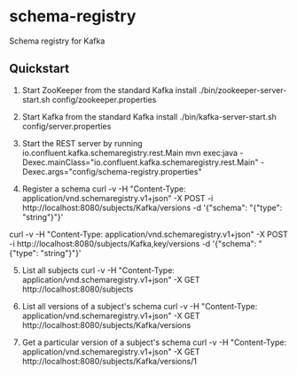 schema-registry
===============
Schema registry for Kafka

Quickstart
----------

1. Start ZooKeeper from the standard Kafka install
./bin/zookeeper-server-start.sh config/zookeeper.properties

2. Start Kafka from the standard Kafka install
./bin/kafka-server-start.sh config/server.properties

3. Start the REST server by running io.confluent.kafka.schemaregistry.rest.Main
mvn exec:java -Dexec.mainClass="io.confluent.kafka.schemaregistry.rest.Main" -Dexec.args="config/schema-registry.properties"

4. Register a schema
curl -v -H "Content-Type: application/vnd.schemaregistry.v1+json" -X POST -i http://localhost:8080/subjects/Kafka/versions -d
 '{"schema": "{\"type\": \"string\"}"}'

curl -v -H "Content-Type: application/vnd.schemaregistry.v1+json" -X POST -i http://localhost:8080/subjects/Kafka,key/versions -d
 '{"schema": "{\"type\": \"string\"}"}'

5. List all subjects 
curl -v -H "Content-Type: application/vnd.schemaregistry.v1+json" -X GET http://localhost:8080/subjects

6. List all versions of a subject's schema
curl -v -H "Content-Type: application/vnd.schemaregistry.v1+json" -X GET http://localhost:8080/subjects/Kafka/versions

7. Get a particular version of a subject's schema
curl -v -H "Content-Type: application/vnd.schemaregistry.v1+json" -X GET http://localhost:8080/subjects/Kafka/versions/1


